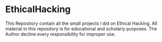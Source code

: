 # EthicalHacking
This Repository contain all the small projects I did on Ethical Hacking. All material in this repository is  for educational and scholarly purposes. The Author  decline every responsibility for improper use.
